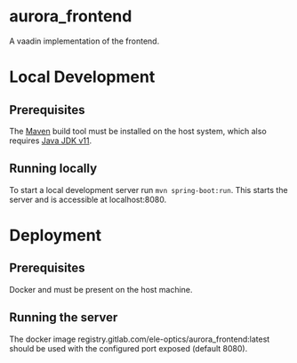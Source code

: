 # aurora_frontend

A vaadin implementation of the frontend.

# Local Development

## Prerequisites
The [Maven](https://www.baeldung.com/install-maven-on-windows-linux-mac) build tool must be installed on the host system, which also requires [Java JDK v11](https://www.digitalocean.com/community/tutorials/how-to-install-java-with-apt-on-ubuntu-18-04).

## Running locally
To start a local development server run `mvn spring-boot:run`. This starts the server and is accessible at localhost:8080.

# Deployment

## Prerequisites
Docker and must be present on the host machine.

## Running the server
The docker image registry.gitlab.com/ele-optics/aurora_frontend:latest should be used with the configured port exposed (default 8080).
